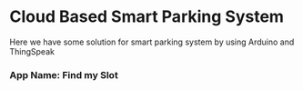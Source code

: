 # Cloud Based Smart Parking System
Here we have some solution for smart parking system by using Arduino and ThingSpeak
<h3>App Name:   Find my Slot</h3>
